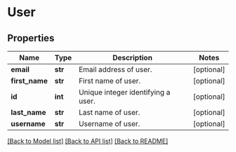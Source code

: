 # User

## Properties
Name | Type | Description | Notes
------------ | ------------- | ------------- | -------------
**email** | **str** | Email address of user. | [optional] 
**first_name** | **str** | First name of user. | [optional] 
**id** | **int** | Unique integer identifying a user. | [optional] 
**last_name** | **str** | Last name of user. | [optional] 
**username** | **str** | Username of user. | [optional] 

[[Back to Model list]](../README.md#documentation-for-models) [[Back to API list]](../README.md#documentation-for-api-endpoints) [[Back to README]](../README.md)


